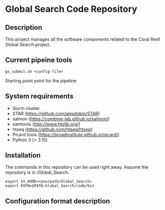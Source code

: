 # Global Search Code Repository

## Description

This project manages all the software components related to the
Coral Reef Global Search project.

## Current pipeine tools

```gs_submit.sh <config-file>```

Starting point point for the pipeline

## System requirements

  * Slurm cluster
  * STAR (https://github.com/alexdobin/STAR)
  * salmon (https://combine-lab.github.io/salmon/)
  * samtools (http://www.htslib.org/)
  * htseq (https://github.com/htseq/htseq)
  * Picard tools (https://broadinstitute.github.io/picard/)
  * Python 3 (> 3.10)

## Installation

The commands in this repository can be used right away. Assume the
repository is in <yourpath>/Global_Search:

```
export GS_HOME=<yourpath/Global_Search>
export PATH=$PATH:Global_Search/code/bin
```

## Configuration format description
